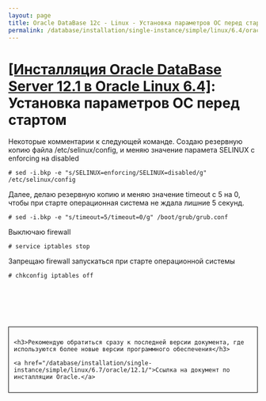 ```yaml
---
layout: page
title: Oracle DataBase 12c - Linux - Установка параметров ОС перед стартом
permalink: /database/installation/single-instance/simple/linux/6.4/oracle/12.1/setup-os-parameters-before-we-start/
---
```


# <a href="/database/installation/single-instance/simple/linux/6.4/oracle/12.1/">[Инсталляция Oracle DataBase Server 12.1 в Oracle Linux 6.4]</a>: Установка параметров ОС перед стартом


Некоторые комментарии к следующей команде. Создаю резервную копию файла /etc/selinux/config, и меняю значение парамета SELINUX с enforcing на disabled


    # sed -i.bkp -e "s/SELINUX=enforcing/SELINUX=disabled/g" /etc/selinux/config


Далее, делаю резервную копию и меняю значение timeout с 5 на 0, чтобы при старте операционная система не ждала лишние 5 секунд.

    # sed -i.bkp -e "s/timeout=5/timeout=0/g" /boot/grub/grub.conf


Выключаю firewall

    # service iptables stop


Запрещаю firewall запускаться при старте операционной системы

    # chkconfig iptables off



<br/><br/>
<br/><br/>


<div style="padding:10px; border:thin solid black;">

	<h3>Рекомендую обратиться сразу к последней версии документа, где используются более новые версии программного обеспечения</h3>

    <a href="/database/installation/single-instance/simple/linux/6.7/oracle/12.1/">Ссылка на документ по инсталляции Oracle.</a>

</div>
